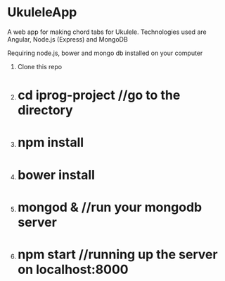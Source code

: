 # UkuleleApp

A web app for making chord tabs for Ukulele. Technologies used are Angular, Node.js (Express) and MongoDB

Requiring node.js, bower and mongo db installed on your computer

1. Clone this repo
2. # cd iprog-project     //go to the directory
3. # npm install
4. # bower install
5. # mongod &              //run your mongodb server
6. # npm start             //running up the server on localhost:8000
